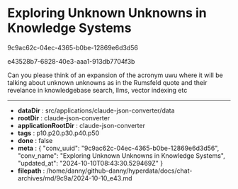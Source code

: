 # Exploring Unknown Unknowns in Knowledge Systems

9c9ac62c-04ec-4365-b0be-12869e6d3d56

e43528b7-6828-40e3-aaa1-913db7704f3b

Can you please think of an expansion of the acronym uwu where it will be talking about unknown unknowns as in the Rumsfeld quote and their revelance in knowledgebase search, llms, vector indexing etc

---

* **dataDir** : src/applications/claude-json-converter/data
* **rootDir** : claude-json-converter
* **applicationRootDir** : claude-json-converter
* **tags** : p10.p20.p30.p40.p50
* **done** : false
* **meta** : {
  "conv_uuid": "9c9ac62c-04ec-4365-b0be-12869e6d3d56",
  "conv_name": "Exploring Unknown Unknowns in Knowledge Systems",
  "updated_at": "2024-10-10T08:43:30.529469Z"
}
* **filepath** : /home/danny/github-danny/hyperdata/docs/chat-archives/md/9c9a/2024-10-10_e43.md
